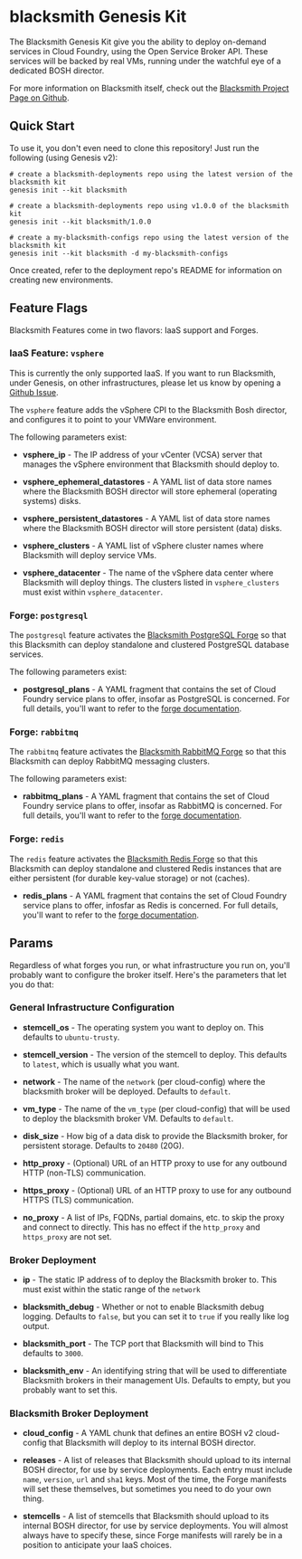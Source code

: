 blacksmith Genesis Kit
=================

The Blacksmith Genesis Kit give you the ability to deploy
on-demand services in Cloud Foundry, using the Open Service Broker
API.  These services will be backed by real VMs, running under the
watchful eye of a dedicated BOSH director.

For more information on Blacksmith itself, check out the
[Blacksmith Project Page on Github][blacksmith].

Quick Start
-----------

To use it, you don't even need to clone this repository! Just run
the following (using Genesis v2):

```
# create a blacksmith-deployments repo using the latest version of the blacksmith kit
genesis init --kit blacksmith

# create a blacksmith-deployments repo using v1.0.0 of the blacksmith kit
genesis init --kit blacksmith/1.0.0

# create a my-blacksmith-configs repo using the latest version of the blacksmith kit
genesis init --kit blacksmith -d my-blacksmith-configs
```

Once created, refer to the deployment repo's README for information on creating
new environments.

Feature Flags
-------------

Blacksmith Features come in two flavors: IaaS support and Forges.

### IaaS Feature: `vsphere`

This is currently the only supported IaaS.  If you want to run
Blacksmith, under Genesis, on other infrastructures, please let us
know by opening a [Github Issue][1].

The `vsphere` feature adds the vSphere CPI to the Blacksmith Bosh
director, and configures it to point to your VMWare environment.

The following parameters exist:

- **vsphere_ip** - The IP address of your vCenter (VCSA) server
  that manages the vSphere environment that Blacksmith should
  deploy to.

- **vsphere_ephemeral_datastores** - A YAML list of data store
  names where the Blacksmith BOSH director will store ephemeral
  (operating systems) disks.

- **vsphere_persistent_datastores** - A YAML list of data store
  names where the Blacksmith BOSH director will store persistent
  (data) disks.

- **vsphere_clusters** - A YAML list of vSphere cluster names
  where Blacksmith will deploy service VMs.

- **vsphere_datacenter** - The name of the vSphere data center
  where Blacksmith will deploy things.  The clusters listed in
  `vsphere_clusters` must exist within `vsphere_datacenter`.

### Forge: `postgresql`

The `postgresql` feature activates the [Blacksmith PostgreSQL
Forge][postgresql-forge] so that this Blacksmith can deploy
standalone and clustered PostgreSQL database services.

The following parameters exist:

- **postgresql_plans** - A YAML fragment that contains the set of
  Cloud Foundry service plans to offer, insofar as PostgreSQL is
  concerned.  For full details, you'll want to refer to the
  [forge documentation][postgresql-forge].

### Forge: `rabbitmq`

The `rabbitmq` feature activates the [Blacksmith RabbitMQ
Forge][rabbitmq-forge] so that this Blacksmith can deploy
RabbitMQ messaging clusters.

The following parameters exist:

- **rabbitmq_plans** - A YAML fragment that contains the set of
  Cloud Foundry service plans to offer, insofar as RabbitMQ is
  concerned.  For full details, you'll want to refer to the
  [forge documentation][rabbitmq-forge].

### Forge: `redis`

The `redis` feature activates the [Blacksmith Redis
Forge][redis-forge] so that this Blacksmith can deploy
standalone and clustered Redis instances that are either
persistent (for durable key-value storage) or not (caches).

- **redis_plans** - A YAML fragment that contains the set of Cloud
  Foundry service plans to offer, infosfar as Redis is concerned.
  For full details, you'll want to refer to the
  [forge documentation][redis-forge].

Params
------

Regardless of what forges you run, or what infrastructure you run
on, you'll probably want to configure the broker itself.  Here's
the parameters that let you do that:

### General Infrastructure Configuration

- **stemcell_os** - The operating system you want to deploy on.
  This defaults to `ubuntu-trusty`.

- **stemcell_version** - The version of the stemcell to deploy.
  This defaults to `latest`, which is usually what you want.

- **network** - The name of the `network` (per cloud-config) where
  the blacksmith broker will be deployed.  Defaults to `default`.

- **vm_type** - The name of the `vm_type` (per cloud-config) that
  will be used to deploy the blacksmith broker VM.  Defaults to
  `default`.

- **disk_size** - How big of a data disk to provide the Blacksmith
  broker, for persistent storage.  Defaults to `20480` (20G).

- **http_proxy** - (Optional) URL of an HTTP proxy to use for any
  outbound HTTP (non-TLS) communication.

- **https_proxy** - (Optional) URL of an HTTP proxy to use for any
  outbound HTTPS (TLS) communication.

- **no_proxy** - A list of IPs, FQDNs, partial domains, etc. to
  skip the proxy and connect to directly.  This has no effect if
  the `http_proxy` and `https_proxy` are not set.

### Broker Deployment

- **ip** - The static IP address of to deploy the Blacksmith
  broker to.  This must exist within the static range of the
  `network` 

- **blacksmith_debug** - Whether or not to enable Blacksmith
  debug logging.  Defaults to `false`, but you can set it to
  `true` if you really like log output.

- **blacksmith_port** - The TCP port that Blacksmith will bind to
  This defaults to `3000`.

- **blacksmith_env** - An identifying string that will be used to
  differentiate Blacksmith brokers in their management UIs.
  Defaults to empty, but you probably want to set this.

### Blacksmith Broker Deployment

- **cloud_config** - A YAML chunk that defines an entire BOSH v2
  cloud-config that Blacksmith will deploy to its internal BOSH
  director.

- **releases** - A list of releases that Blacksmith should upload
  to its internal BOSH director, for use by service deployments.
  Each entry must include `name`, `version`, `url` and `sha1`
  keys.  Most of the time, the Forge manifests will set these
  themselves, but sometimes you need to do your own thing.

- **stemcells** - A list of stemcells that Blacksmith should
  upload to its internal BOSH director, for use by service
  deployments.  You will almost always have to specify these,
  since Forge manifests will rarely be in a position to anticipate
  your IaaS choices.



[1]: https://github.com/genesis-community/blacksmith-genesis-kit/issues

[blacksmith]: https://github.com/cloudfoundry-community/blacksmith

[postgresql-forge]: https://github.com/blacksmith-community/postgresql-forge-boshrelease
[rabbitmq-forge]:   https://github.com/blacksmith-community/rabbitmq-forge-boshrelease
[redis-forge]:      https://github.com/blacksmith-community/redis-forge-boshrelease
